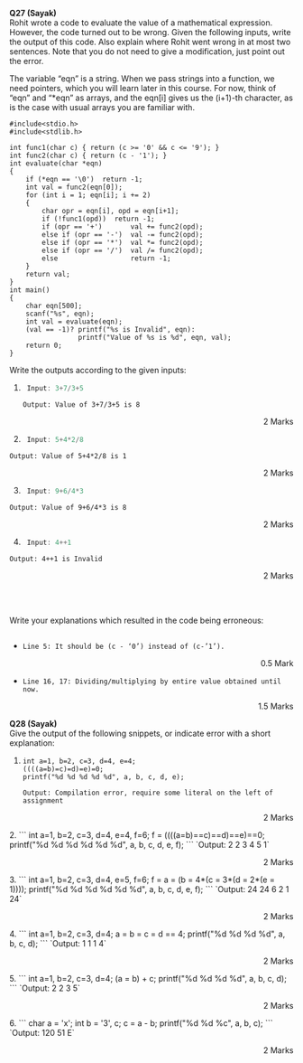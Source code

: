 **Q27 (Sayak)** <br>
Rohit wrote a code to evaluate the value of a mathematical expression. However, the code turned out to be wrong. Given the following inputs, write the output of this code. Also explain where Rohit went wrong in at most two sentences. Note that you do not need to give a modification, just point out the error. <br>

The variable “eqn” is a string. When we pass strings into a function, we need pointers, which you will learn later in this course. For now, think of “eqn” and “\*eqn” as arrays, and the eqn[i] gives us the (i+1)-th character, as is the case with usual arrays you are familiar with.<br>

```
#include<stdio.h>
#include<stdlib.h>

int func1(char c) { return (c >= '0' && c <= '9'); }
int func2(char c) { return (c - '1'); }
int evaluate(char *eqn)
{
    if (*eqn == '\0')  return -1;
    int val = func2(eqn[0]);
    for (int i = 1; eqn[i]; i += 2)
    {
        char opr = eqn[i], opd = eqn[i+1];
        if (!func1(opd))  return -1;
        if (opr == '+')       val += func2(opd);
        else if (opr == '-')  val -= func2(opd);
        else if (opr == '*')  val *= func2(opd);
        else if (opr == '/')  val /= func2(opd);
        else                  return -1;
    }
    return val;
}
int main()
{
    char eqn[500];
    scanf("%s", eqn);
    int val = evaluate(eqn);
    (val == -1)? printf("%s is Invalid", eqn):
                 printf("Value of %s is %d", eqn, val);
	return 0;
}
```
Write the outputs according to the given inputs:
1. ```C
 	Input: 3+7/3+5
   ```
   `Output: Value of 3+7/3+5 is 8`
  <p align='right'>2 Marks</p>

2. ```C
 	Input: 5+4*2/8    
   ```
  `Output: Value of 5+4*2/8 is 1`
  <p align='right'>2 Marks</p>
  
3. ```C
 	Input: 9+6/4*3  
   ```
  `Output: Value of 9+6/4*3 is 8`
  <p align='right'>2 Marks</p>
  
4. ```C
 	Input: 4++1       
   ```
  `Output: 4++1 is Invalid`
  <p align='right'>2 Marks</p>
<br><br>

Write your explanations which resulted in the code being erroneous:
```C


```
- `Line 5: It should be (c - ‘0’) instead of (c-’1’).` <p align='right'>0.5 Mark</p>
- `Line 16, 17: Dividing/multiplying by entire value obtained until now.` <p align='right'>1.5 Marks</p>




**Q28 (Sayak)**<br>
Give the output of the following snippets, or indicate error with a short explanation:
1. ```
   int a=1, b=2, c=3, d=4, e=4;
   ((((a=b)=c)=d)=e)=0;
   printf("%d %d %d %d %d", a, b, c, d, e);
   ```
   `Output: Compilation error, require some literal on the left of assignment`
  <p align='right'>2 Marks</p>
2. ```
   int a=1, b=2, c=3, d=4, e=4, f=6;
   f = ((((a=b)==c)==d)==e)==0;
   printf("%d %d %d %d %d %d", a, b, c, d, e, f);
   ```
   `Output: 2 2 3 4 5 1`
  <p align='right'>2 Marks</p>
3. ```
   int a=1, b=2, c=3, d=4, e=5, f=6;
   f = a = (b = 4*(c = 3*(d = 2*(e = 1))));
   printf("%d %d %d %d %d %d", a, b, c, d, e, f);
   ```
   `Output: 24 24 6 2 1 24`
  <p align='right'>2 Marks</p>
4. ```
   int a=1, b=2, c=3, d=4;
   a = b = c = d == 4;
   printf("%d %d %d %d", a, b, c, d);
   ```
   `Output: 1 1 1 4`
  <p align='right'>2 Marks</p>
5. ```
   int a=1, b=2, c=3, d=4;
   (a = b) + c;
   printf("%d %d %d %d", a, b, c, d);
   ```
   `Output: 2 2 3 5`
  <p align='right'>2 Marks</p>
6. ```
   char a = 'x';
   int b = '3', c;
   c = a - b;
   printf("%d %d %c", a, b, c);
   ```
   `Output: 120 51 E`
  <p align='right'>2 Marks</p>






